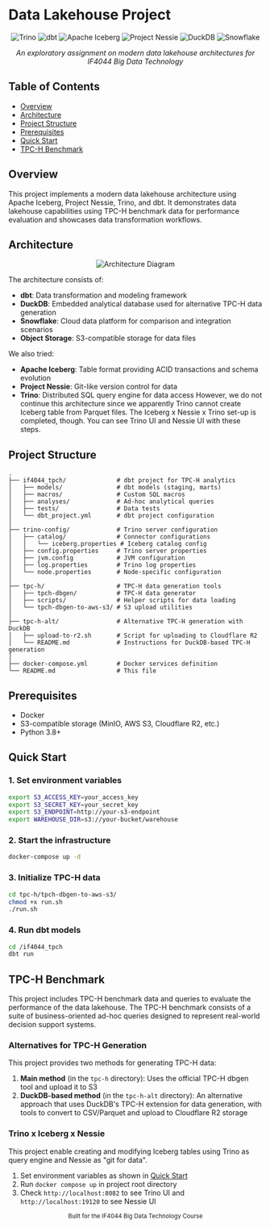 # Data Lakehouse Project

<div align="center">

<p align="center">
  <img src="https://img.shields.io/badge/Trino-0E76A8?style=for-the-badge&logo=trino&logoColor=white" alt="Trino"/>
  <img src="https://img.shields.io/badge/dbt-FF694B?style=for-the-badge&logo=dbt&logoColor=white" alt="dbt"/>
  <img src="https://img.shields.io/badge/Apache_Iceberg-2C3E50?style=for-the-badge&logo=apache&logoColor=white" alt="Apache Iceberg"/>
  <img src="https://img.shields.io/badge/Nessie-3178C6?style=for-the-badge&logoColor=white" alt="Project Nessie"/>
  <img src="https://img.shields.io/badge/DuckDB-FFF000?style=for-the-badge&logo=duckdb&logoColor=black" alt="DuckDB"/>
  <img src="https://img.shields.io/badge/Snowflake-29B5E8?style=for-the-badge&logo=snowflake&logoColor=white" alt="Snowflake"/>
</p>

<p align="center">
  <i>An exploratory assignment on modern data lakehouse architectures for IF4044 Big Data Technology</i>
</p>

</div>

## Table of Contents

- [Overview](#overview)
- [Architecture](#architecture)
- [Project Structure](#project-structure)
- [Prerequisites](#prerequisites)
- [Quick Start](#quick-start)
- [TPC-H Benchmark](#tpc-h-benchmark)

## Overview

This project implements a modern data lakehouse architecture using Apache Iceberg, Project Nessie, Trino, and dbt. It demonstrates data lakehouse capabilities using TPC-H benchmark data for performance evaluation and showcases data transformation workflows.

## Architecture

<p align="center">
  <img src="https://via.placeholder.com/800x400?text=Data+Lakehouse+Architecture" alt="Architecture Diagram"/>
</p>

The architecture consists of:
- **dbt**: Data transformation and modeling framework
- **DuckDB**: Embedded analytical database used for alternative TPC-H data generation
- **Snowflake**: Cloud data platform for comparison and integration scenarios
- **Object Storage**: S3-compatible storage for data files

We also tried:
- **Apache Iceberg**: Table format providing ACID transactions and schema evolution
- **Project Nessie**: Git-like version control for data
- **Trino**: Distributed SQL query engine for data access
However, we do not continue this architecture since we apparently Trino cannot create Iceberg table from Parquet files. The Iceberg x Nessie x Trino set-up is completed, though. You can see Trino UI and Nessie UI with these steps.

## Project Structure

```
.
├── if4044_tpch/              # dbt project for TPC-H analytics
│   ├── models/               # dbt models (staging, marts)
│   ├── macros/               # Custom SQL macros
│   ├── analyses/             # Ad-hoc analytical queries
│   ├── tests/                # Data tests
│   └── dbt_project.yml       # dbt project configuration
│
├── trino-config/             # Trino server configuration
│   ├── catalog/              # Connector configurations
│   │   └── iceberg.properties # Iceberg catalog config
│   ├── config.properties     # Trino server properties
│   ├── jvm.config            # JVM configuration
│   ├── log.properties        # Trino log properties 
│   └── node.properties       # Node-specific configuration
│
├── tpc-h/                    # TPC-H data generation tools
│   ├── tpch-dbgen/           # TPC-H data generator
│   ├── scripts/              # Helper scripts for data loading
│   └── tpch-dbgen-to-aws-s3/ # S3 upload utilities
│
├── tpc-h-alt/                # Alternative TPC-H generation with DuckDB
│   ├── upload-to-r2.sh       # Script for uploading to Cloudflare R2
│   └── README.md             # Instructions for DuckDB-based TPC-H generation
│
├── docker-compose.yml        # Docker services definition
└── README.md                 # This file
```

## Prerequisites

- Docker
- S3-compatible storage (MinIO, AWS S3, Cloudflare R2, etc.)
- Python 3.8+

## Quick Start

### 1. Set environment variables

```bash
export S3_ACCESS_KEY=your_access_key
export S3_SECRET_KEY=your_secret_key
export S3_ENDPOINT=http://your-s3-endpoint
export WAREHOUSE_DIR=s3://your-bucket/warehouse
```

### 2. Start the infrastructure

```bash
docker-compose up -d
```

### 3. Initialize TPC-H data

```bash
cd tpc-h/tpch-dbgen-to-aws-s3/
chmod +x run.sh
./run.sh
```

### 4. Run dbt models

```bash
cd /if4044_tpch
dbt run
```

## TPC-H Benchmark

This project includes TPC-H benchmark data and queries to evaluate the performance of the data lakehouse. The TPC-H benchmark consists of a suite of business-oriented ad-hoc queries designed to represent real-world decision support systems.

### Alternatives for TPC-H Generation

This project provides two methods for generating TPC-H data:

1. **Main method** (in the `tpc-h` directory): Uses the official TPC-H dbgen tool and upload it to S3
2. **DuckDB-based method** (in the `tpc-h-alt` directory): An alternative approach that uses DuckDB's TPC-H extension for data generation, with tools to convert to CSV/Parquet and upload to Cloudflare R2 storage

### Trino x Iceberg x Nessie
This project enable creating and modifying Iceberg tables using Trino as query engine and Nessie as "git for data".
1. Set environment variables as shown in [Quick Start](#quick-start)
2. Run `docker compose up` in project root directory
3. Check `http://localhost:8082` to see Trino UI and `http://localhost:19120` to see Nessie UI

<div align="center">
  <sub>Built for the IF4044 Big Data Technology Course</sub>
</div>
